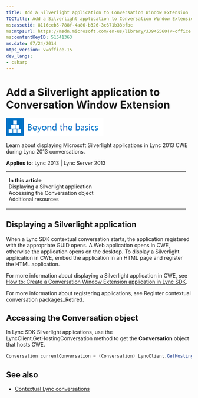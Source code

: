 ```yaml
---
title: Add a Silverlight application to Conversation Window Extension
TOCTitle: Add a Silverlight application to Conversation Window Extension
ms:assetid: 8116ceb5-788f-4a86-b326-3c671b33bfbc
ms:mtpsurl: https://msdn.microsoft.com/en-us/library/JJ945560(v=office.15)
ms:contentKeyID: 51541363
ms.date: 07/24/2014
mtps_version: v=office.15
dev_langs:
- csharp
---
```


# Add a Silverlight application to Conversation Window Extension

![Beyond the basics topic](images/JJ937254.mod_icon_beyondbasics_long(Office.15).png "Beyond the basics topic")

Learn about displaying Microsoft Silverlight applications in Lync 2013 CWE during Lync 2013 conversations.



**Applies to**: Lync 2013 | Lync Server 2013

<table>
<colgroup>
<col style="width: 50%" />
<col style="width: 50%" />
</colgroup>
<tbody>
<tr class="odd">
<td><p><strong>In this article</strong><br />
Displaying a Silverlight application<br />
Accessing the Conversation object<br />
Additional resources</p></td>
<td><p></p>
<p></p></td>
</tr>
</tbody>
</table>

## Displaying a Silverlight application

When a Lync SDK contextual conversation starts, the application registered with the appropriate GUID opens. A Web application opens in CWE, otherwise the application opens on the desktop. To display a Silverlight application in CWE, embed the application in an HTML page and register the HTML application.

For more information about displaying a Silverlight application in CWE, see [How to: Create a Conversation Window Extension application in Lync SDK](how-to-create-a-conversation-window-extension-application-in-lync-sdk.md).

For more information about registering applications, see Register contextual conversation packages\_Retired.

## Accessing the Conversation object

In Lync SDK Silverlight applications, use the LyncClient.GetHostingConversation method to get the **Conversation** object that hosts CWE.

```csharp
Conversation currentConversation = (Conversation) LyncClient.GetHostingConversation();
```

## See also

  - [Contextual Lync conversations](contextual-lync-conversations.md)

